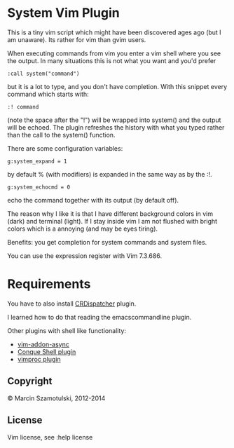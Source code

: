 # System Vim Plugin

This is a tiny vim script which might have been discovered ages ago (but I am
unaware). Its rather for vim than gvim users.

When executing commands from vim you enter a vim shell where you see the
output. In many situations this is not what you want and you'd prefer 

    :call system("command")

but it is a lot to type, and you don't have completion. With this snippet
every command which starts with:

    :! command

(note the space after the "!") will be wrapped into system() and the output will be
echoed. The plugin refreshes the history with what you typed rather than the
call to the system() function.

There are some configuration variables:

    g:system_expand = 1

by default % (with modifiers) is expanded in the same way as by the :!.

    g:system_echocmd = 0

echo the command together with its output (by default off).

The reason why I like it is that I have different background colors in vim
(dark) and terminal (light). If I stay inside vim I am not flushed with
bright colors which is a annoying (and may be eyes tiring).

Benefits: you get completion for system commands and system files.

You can use the expression register with Vim 7.3.686.

# Requirements
You have to also install [CRDispatcher](https://github.com/coot/CRDispatcher)
plugin.

I learned how to do that reading the emacscommandline plugin.

Other plugins with shell like functionality:
* [vim-addon-async](https://github.com/MarcWeber/vim-addon-async)
* [Conque Shell plugin](http://code.google.com/p/conque)
* [vimproc plugin](http://github.com/Shougo/vimproc/tree/master/doc/vimproc.txt)


## Copyright
© Marcin Szamotulski, 2012-2014

## License
Vim license, see :help license
